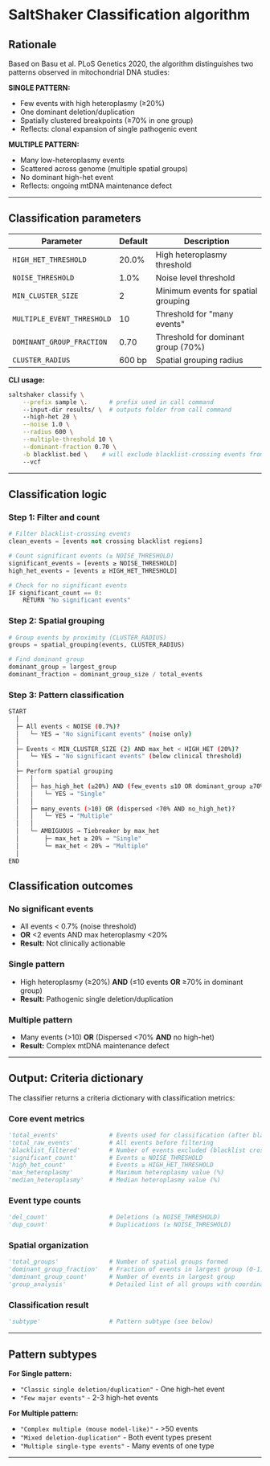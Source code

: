 # SaltShaker Classification algorithm

## Rationale

Based on Basu et al. PLoS Genetics 2020, the algorithm distinguishes two patterns observed in mitochondrial DNA studies:

**SINGLE PATTERN:**

- Few events with high heteroplasmy (≥20%)
- One dominant deletion/duplication
- Spatially clustered breakpoints (≥70% in one group)
- Reflects: clonal expansion of single pathogenic event

**MULTIPLE PATTERN:**

- Many low-heteroplasmy events
- Scattered across genome (multiple spatial groups)
- No dominant high-het event
- Reflects: ongoing mtDNA maintenance defect

---

## Classification parameters

| Parameter | Default | Description |
|-----------|---------|-------------|
| `HIGH_HET_THRESHOLD` | 20.0% | High heteroplasmy threshold |
| `NOISE_THRESHOLD` | 1.0% | Noise level threshold |
| `MIN_CLUSTER_SIZE` | 2 | Minimum events for spatial grouping |
| `MULTIPLE_EVENT_THRESHOLD` | 10 | Threshold for "many events" |
| `DOMINANT_GROUP_FRACTION` | 0.70 | Threshold for dominant group (70%) |
| `CLUSTER_RADIUS` | 600 bp | Spatial grouping radius |

**CLI usage:**

```bash
saltshaker classify \
    --prefix sample \.      # prefix used in call command
    --input-dir results/ \  # outputs folder from call command
    --high-het 20 \
    --noise 1.0 \
    --radius 600 \
    --multiple-threshold 10 \
    --dominant-fraction 0.70 \
    -b blacklist.bed \    # will exclude blacklist-crossing events from classification
    --vcf
```

---

## Classification logic

### Step 1: Filter and count

```python
# Filter blacklist-crossing events
clean_events = [events not crossing blacklist regions]

# Count significant events (≥ NOISE_THRESHOLD)
significant_events = [events ≥ NOISE_THRESHOLD]
high_het_events = [events ≥ HIGH_HET_THRESHOLD]

# Check for no significant events
IF significant_count == 0:
    RETURN "No significant events"
```

### Step 2: Spatial grouping

```python
# Group events by proximity (CLUSTER_RADIUS)
groups = spatial_grouping(events, CLUSTER_RADIUS)

# Find dominant group
dominant_group = largest_group
dominant_fraction = dominant_group_size / total_events
```

### Step 3: Pattern classification

```bash
START
  │
  ├─ All events < NOISE (0.7%)?
  │   └─ YES → "No significant events" (noise only)
  │
  ├─ Events < MIN_CLUSTER_SIZE (2) AND max_het < HIGH_HET (20%)?
  │   └─ YES → "No significant events" (below clinical threshold)
  │
  ├─ Perform spatial grouping
  │   │
  │   ├─ has_high_het (≥20%) AND (few_events ≤10 OR dominant_group ≥70%)?
  │   │   └─ YES → "Single"
  │   │
  │   ├─ many_events (>10) OR (dispersed <70% AND no_high_het)?
  │   │   └─ YES → "Multiple"
  │   │
  │   └─ AMBIGUOUS → Tiebreaker by max_het
  │       ├─ max_het ≥ 20% → "Single"
  │       └─ max_het < 20% → "Multiple"
  │
END
```

## Classification outcomes

### No significant events

- All events < 0.7% (noise threshold)
- **OR** <2 events AND max heteroplasmy <20%
- **Result:** Not clinically actionable

### Single pattern

- High heteroplasmy (≥20%) **AND** (≤10 events **OR** ≥70% in dominant group)
- **Result:** Pathogenic single deletion/duplication

### Multiple pattern

- Many events (>10) **OR** (Dispersed <70% **AND** no high-het)
- **Result:** Complex mtDNA maintenance defect

---

## Output: Criteria dictionary

The classifier returns a criteria dictionary with classification metrics:

### Core event metrics

```python
'total_events'              # Events used for classification (after blacklist filtering)
'total_raw_events'          # All events before filtering
'blacklist_filtered'        # Number of events excluded (blacklist crossing)
'significant_count'         # Events ≥ NOISE_THRESHOLD
'high_het_count'            # Events ≥ HIGH_HET_THRESHOLD
'max_heteroplasmy'          # Maximum heteroplasmy value (%)
'median_heteroplasmy'       # Median heteroplasmy value (%)
```

### Event type counts

```python
'del_count'                 # Deletions (≥ NOISE_THRESHOLD)
'dup_count'                 # Duplications (≥ NOISE_THRESHOLD)
```

### Spatial organization

```python
'total_groups'              # Number of spatial groups formed
'dominant_group_fraction'   # Fraction of events in largest group (0-1)
'dominant_group_count'      # Number of events in largest group
'group_analysis'            # Detailed list of all groups with coordinates
```

### Classification result

```python
'subtype'                   # Pattern subtype (see below)
```

---

## Pattern subtypes

**For Single pattern:**

- `"Classic single deletion/duplication"` - One high-het event
- `"Few major events"` - 2-3 high-het events

**For Multiple pattern:**

- `"Complex multiple (mouse model-like)"` - >50 events
- `"Mixed deletion-duplication"` - Both event types present
- `"Multiple single-type events"` - Many events of one type

---